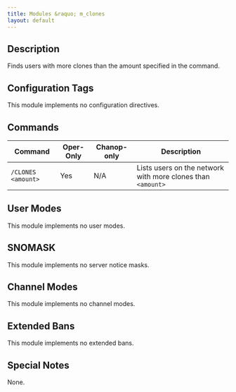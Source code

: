 ```yaml
---
title: Modules &raquo; m_clones
layout: default
---
```


## Description

Finds users with more clones than the amount specified in the command.

## Configuration Tags

This module implements no configuration directives.

## Commands

Command | Oper-Only | Chanop-only | Description
------- | --------- | ----------- | -----------
`/CLONES <amount>` | Yes | N/A | Lists users on the network with more clones than `<amount>`

## User Modes

This module implements no user modes.

## SNOMASK

This module implements no server notice masks.

## Channel Modes

This module implements no channel modes.

## Extended Bans

This module implements no extended bans.

## Special Notes

None.
